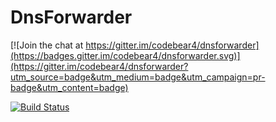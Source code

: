 # DnsForwarder

[![Join the chat at https://gitter.im/codebear4/dnsforwarder](https://badges.gitter.im/codebear4/dnsforwarder.svg)](https://gitter.im/codebear4/dnsforwarder?utm_source=badge&utm_medium=badge&utm_campaign=pr-badge&utm_content=badge)

[![Build Status](https://semaphoreci.com/api/v1/codebear4/dnsforwarder/branches/master/badge.svg)](https://semaphoreci.com/codebear4/dnsforwarder)
